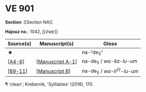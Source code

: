# VE 901

**Section**: [[Section NA]]

**Hajouz no.**: 1042, [[√wṯr]]

| Source(s) | Manuscript(s)      | Gloss                                                                 |
| --------- | ------------------ | --------------------------------------------------------------------- |
| ★         |                    | na-⸢de<sub>5</sub>⸣                                                    |
| [[A4-6]]  | [[Manuscript A-1]] | na-de<sub>5</sub> / <i>wa-ša-lu-um</i>                                |
| [[B9-11]] | [[Manuscript B]]   | na-de<sub>5</sub> / <i>wa-li</interpreted><sup>(!)</sup>-<i>lu-um</i> |

¶ 'clean'; Krebernik, 'Sylllables' (2018), 170.

[//begin]: # "Autogenerated link references for markdown compatibility"
[A4-6]: A4-6 "MEE 4, 4 + MEE 4, 5 + MEE 4, 6 = TM.75.G.2000+TM.75.G.2005+TM.75.G.2006"
[Manuscript A-1]: <Manuscript A-1> "Manuscript A-1"
[B9-11]: B9-11 "MEE 4, 9 + MEE 4, 10 + MEE 4, 11 = TM.75.G.2004+TM.75.G.2001+TM.75.G.2003"
[Manuscript B]: <Manuscript B> "Manuscript B"
[//end]: # "Autogenerated link references"
